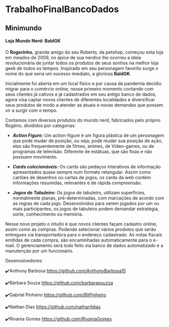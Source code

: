# TrabalhoFinalBancoDados

## Minimundo

#### Loja Mundo Nerd: BaldGK

O **Rogerinho**, grande amigo do seu Roberto, da petshop, começou esta loja em meados de 2009, no ápice de sua nerdice lhe ocorreu a ideia revolucionária de juntar todos os produtos de seus sonhos na melhor loja geek de todos os tempos. Inspirado em seu personagem favorito surge o nome do que seria um sucesso imediato, a gloriosa **BaldGK**. 

Inicialmente foi aberta em um local físico e por causa da pandemia decidiu migrar para o comércio online, nesse primeiro momento contando com seus clientes já cativos e já cadastrados em seu antigo banco de dados, agora visa captar novos clientes de diferentes localidades e diversificar seus produtos de modo a atender as atuais e novas demandas que possam vir a surgir com o tempo.

Contamos com diversos produtos do mundo nerd, fabricados pelo próprio Rogério, divididos por categorias:

- ***Action Figure:*** Um action-figure é um figura plástica de um personagem que pode mudar de posição, ou seja, pode mudar sua posição de ação, elas são frequentemente de filmes, animes, de Video-games, ou de programas de televisão. Diferente de estátuas, que são fixas e não possuem movimento. 

- ***Cards colecionáveis:*** Os cards são pedaços interativos de informação apresentados quase sempre num formato retangular. Assim como cartões de desenhos ou cartas de jogos, os cards da web contém informações resumidas, relevantes e de rápida compreensão.

- ***Jogos de Tabuleiro:*** Os jogos de tabuleiro, utilizam superfícies, normalmente planas, pré-determinadas, com marcações de acordo com as regras de cada jogo. Desenvolvidos para serem jogados por um ou mais participantes, os jogos de tabuleiro podem demandar estratégia, sorte, conhecimento ou memória.

Nesse novo projeto o intuito é que novos clientes façam cadastro online, assim como as compras. Podendo selecionar vários produtos que serão entregues via transportadora para o endereço cadastrado. As notas fiscais emitidas de cada compra, são encaminhadas automaticamente para o e-mail. O gerenciamento será todo feito via banco de dados automatizado e a manutenção por um funcionário. 

Desenvolvedores:

:heavy_check_mark:Anthony Barbosa https://github.com/AnthonyBarbosa15

:heavy_check_mark:Bárbara Souza https://github.com/barbarasouzza

:heavy_check_mark:Gabriel Pinheiro https://github.com/BilPinheiro

:heavy_check_mark:Nathan Dias https://github.com/nathanfdias

:heavy_check_mark:Rivania Gomes https://github.com/RivaniaGomes

